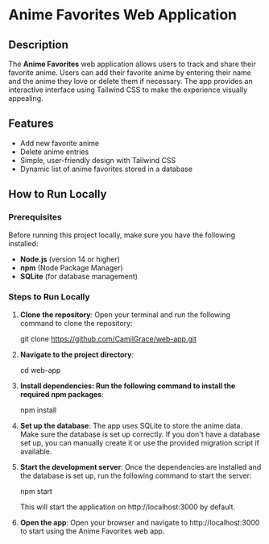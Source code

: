 # Anime Favorites Web Application

## Description
The **Anime Favorites** web application allows users to track and share their favorite anime. Users can add their favorite anime by entering their name and the anime they love or delete them if necessary. The app provides an interactive interface using Tailwind CSS to make the experience visually appealing.

## Features
- Add new favorite anime
- Delete anime entries
- Simple, user-friendly design with Tailwind CSS
- Dynamic list of anime favorites stored in a database

## How to Run Locally

### Prerequisites
Before running this project locally, make sure you have the following installed:
- **Node.js** (version 14 or higher)
- **npm** (Node Package Manager)
- **SQLite** (for database management)

### Steps to Run Locally

1. **Clone the repository**:
   Open your terminal and run the following command to clone the repository:

   git clone https://github.com/CamilGrace/web-app.git

2. **Navigate to the project directory**:

    cd web-app

3. **Install dependencies: Run the following command to install the required npm packages**:

    npm install

4. **Set up the database**: The app uses SQLite to store the anime data. Make sure the database is set up correctly. If you don't have a database set up, you can manually create it or use the provided migration script if available.

5. **Start the development server**: Once the dependencies are installed and the database is set up, run the following command to start the server:

    npm start

    This will start the application on http://localhost:3000 by default.

6. **Open the app**: Open your browser and navigate to http://localhost:3000 to start using the Anime Favorites web app.